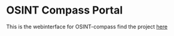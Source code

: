 # OSINT Compass Portal


This is the webinterface for OSINT-compass find the project [here](https://github.com/elpato-dev/OSINT-compass)
